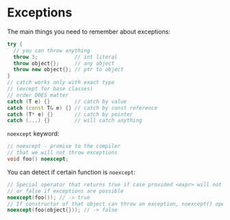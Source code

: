 # Exceptions

The main things you need to remember about exceptions:
```c++
try {
  // you can throw anything
  throw 3;            // int literal
  throw object{};     // any object
  throw new object{}; // ptr to object
}
// catch works only with exact type
// (except for base classes)
// order DOES matter
catch (T e) {}        // catch by value
catch (const T& e) {} // catch by const reference
catch (T* e) {}       // catch by pointer
catch (...) {}        // will catch anything
```

`noexcept` keyword:
```c++
// noexcept - promise to the compiler
// that we will not throw exceptions
void foo() noexcept;
```

You can detect if certain function is `noexcept`:
```c++
// Special operator that returns true if case provided <expr> will not throw exceptions (it's noexcept)
// or false if exceptions are possible
noexcept(foo()); // -> true
// If constructor of that object can throw an exception, noexcept() operator will return false
noexcept(foo(object{})); // -> false
```
